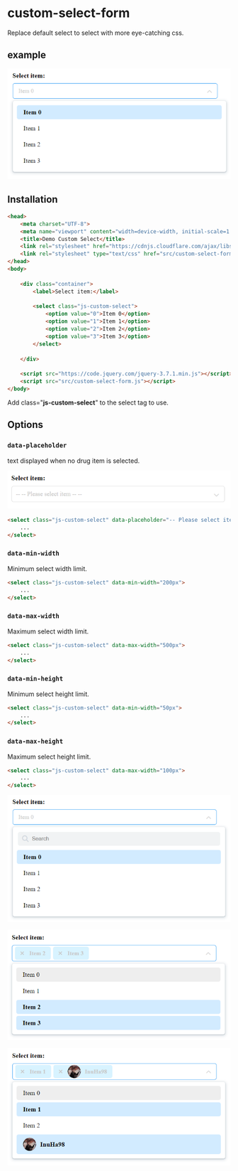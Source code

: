 # custom-select-form

Replace default select to select with more eye-catching css.

## example

![alt](https://raw.githubusercontent.com/InuHa98/custom-select-form/main/demo/1.png)

## Installation

```html
<head>
    <meta charset="UTF-8">
    <meta name="viewport" content="width=device-width, initial-scale=1.0">
    <title>Demo Custom Select</title>
    <link rel="stylesheet" href="https://cdnjs.cloudflare.com/ajax/libs/font-awesome/6.5.2/css/all.min.css" />
    <link rel="stylesheet" type="text/css" href="src/custom-select-form.css">
</head>
<body>

    <div class="container">
        <label>Select item:</label>

        <select class="js-custom-select">
            <option value="0">Item 0</option>
            <option value="1">Item 1</option>
            <option value="2">Item 2</option>
            <option value="3">Item 3</option>
        </select>

    </div>
    
    <script src="https://code.jquery.com/jquery-3.7.1.min.js"></script>
    <script src="src/custom-select-form.js"></script>
</body>
```
Add class="**js-custom-select**" to the select tag to use.

## Options

### `data-placeholder`
text displayed when no drug item is selected.

![alt](https://raw.githubusercontent.com/InuHa98/custom-select-form/main/demo/3.png)

```html
<select class="js-custom-select" data-placeholder="-- Please select item --">
    ...
</select>
```

### `data-min-width`
Minimum select width limit.
```html
<select class="js-custom-select" data-min-width="200px">
    ...
</select>
```

### `data-max-width`
Maximum select width limit.
```html
<select class="js-custom-select" data-max-width="500px">
    ...
</select>
```
### `data-min-height`
Minimum select height limit.
```html
<select class="js-custom-select" data-min-width="50px">
    ...
</select>
```
### `data-max-height`
Maximum select height limit.
```html
<select class="js-custom-select" data-max-width="100px">
    ...
</select>
```

![alt](https://raw.githubusercontent.com/InuHa98/custom-select-form/main/demo/2.png)

![alt](https://raw.githubusercontent.com/InuHa98/custom-select-form/main/demo/4.png)

![alt](https://raw.githubusercontent.com/InuHa98/custom-select-form/main/demo/5.png)
